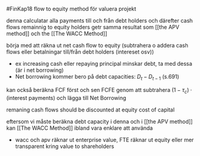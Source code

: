 #FinKap18
flow to equity method för valuera projekt

denna calculatar alla payments till och från debt holders och därefter cash flows remainnig to equity holders
getr samma resultat som [[the APV method]] och the [[The WACC Method]]

börja med att räkna ut net cash flow to equity (subtrahera o addera cash flows eller betalningar till/från debt holders (intereset osv))
- ex increasing cash eller repaying principal minskar debt, ta med dessa (är i net borrowing)
- Net borrowing kommer bero på debt capacities: $D_t - D_{t-1}$ (s.691)

kan också beräkna FCF först och sen FCFE genom att subtrahera $(1-\tau_c) \cdot (\text{interest payments})$ och lägga till $\text{Net Borrowing}$

remaning cash flows should be discounted at equity cost of capital

eftersom vi måste beräkna debt capacity i denna och i [[the APV method]] kan [[The WACC Method]] ibland vara enklare att använda
- wacc och apv räknar ut enterprise value, FTE räknar ut equity eller mer transparent kring value to shareholders